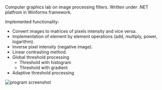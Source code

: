 Computer graphics lab on image processing filters. Written under .NET platfrom in Winforms framework.

Implemented functionality:
* Convert images to matrices of pixels intensity and vice versa.
* Implementation of element by element operations (add, multiply, power, logarithm).
* Inverse pixel intensity (negative image).
* Linear contrasting method.
* Global threshold processing 
  * Threshold with histogram
  * Threshold with gradient
* Adaptive threshold processing

![program screenshot](https://i.ibb.co/PhFcSJP/screen.png "Image Filter")
